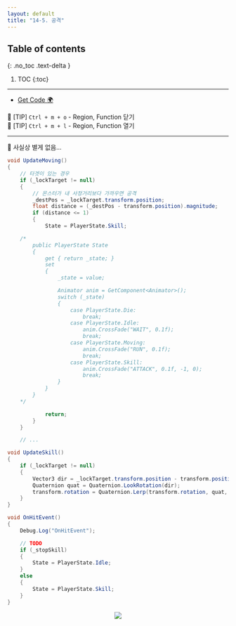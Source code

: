 ```yaml
---
layout: default
title: "14-5. 공격"
---
```


## Table of contents
{: .no_toc .text-delta }

1. TOC
{:toc}

---

* [Get Code 🌍](https://github.com/EasyCoding-7/unity_tutorials/tree/14.5)

🍘 [TIP] `Ctrl + m + o` - Region, Function 닫기<br>
🍘 [TIP] `Ctrl + m + l` - Region, Function 열기<br>

---

🍘 사실상 별게 없음...

```csharp
void UpdateMoving()
{
    // 타겟이 있는 경우
    if (_lockTarget != null)
    {
        // 몬스터가 내 사정거리보다 가까우면 공격
        _destPos = _lockTarget.transform.position;
        float distance = (_destPos - transform.position).magnitude;
        if (distance <= 1)
        {
            State = PlayerState.Skill;

    /*
        public PlayerState State
        {
            get { return _state; }
            set
            {
                _state = value;

                Animator anim = GetComponent<Animator>();
                switch (_state)
                {
                    case PlayerState.Die:
                        break;
                    case PlayerState.Idle:
                        anim.CrossFade("WAIT", 0.1f);
                        break;
                    case PlayerState.Moving:
                        anim.CrossFade("RUN", 0.1f);
                        break;
                    case PlayerState.Skill:
                        anim.CrossFade("ATTACK", 0.1f, -1, 0);
                        break;
                }
            }
        }
    */

            return;
        }
    }

    // ...
```

```csharp
void UpdateSkill()
{
    if (_lockTarget != null)
    {
        Vector3 dir = _lockTarget.transform.position - transform.position;
        Quaternion quat = Quaternion.LookRotation(dir);
        transform.rotation = Quaternion.Lerp(transform.rotation, quat, 20 * Time.deltaTime);
    }
}
```

```csharp
void OnHitEvent()
{
    Debug.Log("OnHitEvent");

    // TODO
    if (_stopSkill)
    {
        State = PlayerState.Idle;
    }
    else
    {
        State = PlayerState.Skill;
    }
}
```

<p align="center">
  <img src="https://taehyungs-programming-blog.github.io/blog/assets/images/csharp/unity/unity-14-5-1.png"/>
</p>


